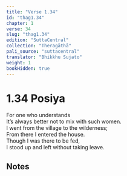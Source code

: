```yaml
---
title: "Verse 1.34"
id: "thag1.34"
chapter: 1
verse: 34
slug: "thag1.34"
edition: "SuttaCentral"
collection: "Theragāthā"
pali_source: "suttacentral"
translator: "Bhikkhu Sujato"
weight: 1
bookHidden: true
---
```


# 1.34 Posiya

For one who understands  
It’s always better not to mix with such women.  
I went from the village to the wilderness;  
From there I entered the house.  
Though I was there to be fed,  
I stood up and left without taking leave.  

## Notes